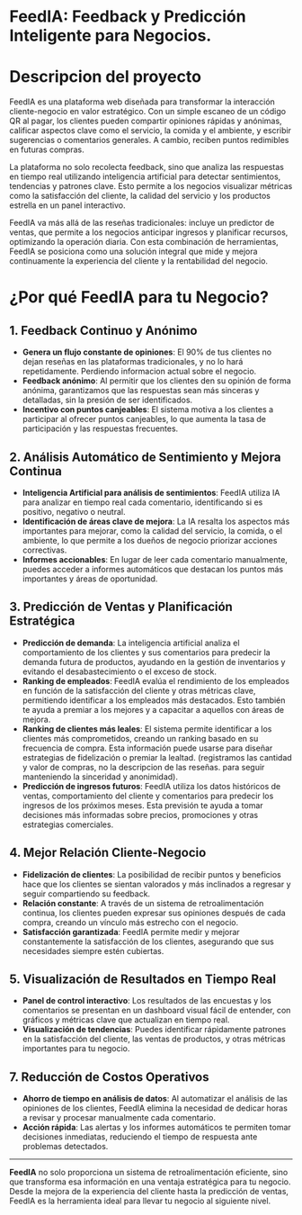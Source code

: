 # FeedIA: Feedback y Predicción Inteligente para Negocios.
# Descripcion del proyecto

FeedIA es una plataforma web diseñada para transformar la interacción cliente-negocio en valor estratégico. Con un simple escaneo de un código QR al pagar, los clientes pueden compartir opiniones rápidas y anónimas, calificar aspectos clave como el servicio, la comida y el ambiente, y escribir sugerencias o comentarios generales. A cambio, reciben puntos redimibles en futuras compras.

La plataforma no solo recolecta feedback, sino que analiza las respuestas en tiempo real utilizando inteligencia artificial para detectar sentimientos, tendencias y patrones clave. Esto permite a los negocios visualizar métricas como la satisfacción del cliente, la calidad del servicio y los productos estrella en un panel interactivo.

FeedIA va más allá de las reseñas tradicionales: incluye un predictor de ventas, que permite a los negocios anticipar ingresos y planificar recursos, optimizando la operación diaria. Con esta combinación de herramientas, FeedIA se posiciona como una solución integral que mide y mejora continuamente la experiencia del cliente y la rentabilidad del negocio.


# ¿Por qué FeedIA para tu Negocio?

## 1. **Feedback Continuo y Anónimo**
   - **Genera un flujo constante de opiniones**: El 90% de tus clientes no dejan reseñas en las plataformas tradicionales, y no lo hará repetidamente. Perdiendo informacion actual sobre el negocio.
   - **Feedback anónimo**: Al permitir que los clientes den su opinión de forma anónima, garantizamos que las respuestas sean más sinceras y detalladas, sin la presión de ser identificados.
   - **Incentivo con puntos canjeables**: El sistema motiva a los clientes a participar al ofrecer puntos canjeables, lo que aumenta la tasa de participación y las respuestas frecuentes.

## 2. **Análisis Automático de Sentimiento y Mejora Continua**
   - **Inteligencia Artificial para análisis de sentimientos**: FeedIA utiliza IA para analizar en tiempo real cada comentario, identificando si es positivo, negativo o neutral.
   - **Identificación de áreas clave de mejora**: La IA resalta los aspectos más importantes para mejorar, como la calidad del servicio, la comida, o el ambiente, lo que permite a los dueños de negocio priorizar acciones correctivas.
   - **Informes accionables**: En lugar de leer cada comentario manualmente, puedes acceder a informes automáticos que destacan los puntos más importantes y áreas de oportunidad.

## 3. **Predicción de Ventas y Planificación Estratégica**
   - **Predicción de demanda**: La inteligencia artificial analiza el comportamiento de los clientes y sus comentarios para predecir la demanda futura de productos, ayudando en la gestión de inventarios y evitando el desabastecimiento o el exceso de stock.
   - **Ranking de empleados**: FeedIA evalúa el rendimiento de los empleados en función de la satisfacción del cliente y otras métricas clave, permitiendo identificar a los empleados más destacados. Esto también te ayuda a premiar a los mejores y a capacitar a aquellos con áreas de mejora.
   - **Ranking de clientes más leales**: El sistema permite identificar a los clientes más comprometidos, creando un ranking basado en su frecuencia de compra. Esta información puede usarse para diseñar estrategias de fidelización o premiar la lealtad. (registramos las cantidad y valor de compras, no la descripcion de las reseñas. para seguir manteniendo la sinceridad y anonimidad).
   - **Predicción de ingresos futuros**: FeedIA utiliza los datos históricos de ventas, comportamiento del cliente y comentarios para predecir los ingresos de los próximos meses. Esta previsión te ayuda a tomar decisiones más informadas sobre precios, promociones y otras estrategias comerciales.


## 4. **Mejor Relación Cliente-Negocio**
   - **Fidelización de clientes**: La posibilidad de recibir puntos y beneficios hace que los clientes se sientan valorados y más inclinados a regresar y seguir compartiendo su feedback.
   - **Relación constante**: A través de un sistema de retroalimentación continua, los clientes pueden expresar sus opiniones después de cada compra, creando un vínculo más estrecho con el negocio.
   - **Satisfacción garantizada**: FeedIA permite medir y mejorar constantemente la satisfacción de los clientes, asegurando que sus necesidades siempre estén cubiertas.

## 5. **Visualización de Resultados en Tiempo Real**
   - **Panel de control interactivo**: Los resultados de las encuestas y los comentarios se presentan en un dashboard visual fácil de entender, con gráficos y métricas clave que actualizan en tiempo real.
   - **Visualización de tendencias**: Puedes identificar rápidamente patrones en la satisfacción del cliente, las ventas de productos, y otras métricas importantes para tu negocio.

## 7. **Reducción de Costos Operativos**
   - **Ahorro de tiempo en análisis de datos**: Al automatizar el análisis de las opiniones de los clientes, FeedIA elimina la necesidad de dedicar horas a revisar y procesar manualmente cada comentario.
   - **Acción rápida**: Las alertas y los informes automáticos te permiten tomar decisiones inmediatas, reduciendo el tiempo de respuesta ante problemas detectados.

---

**FeedIA** no solo proporciona un sistema de retroalimentación eficiente, sino que transforma esa información en una ventaja estratégica para tu negocio. Desde la mejora de la experiencia del cliente hasta la predicción de ventas, FeedIA es la herramienta ideal para llevar tu negocio al siguiente nivel.
